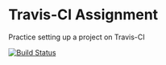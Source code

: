 Travis-CI Assignment
====================================
Practice setting up a project on Travis-CI

[![Build Status](https://travis-ci.org/mclise/travis-ci-tutorial.svg?branch=master)](https://travis-ci.org/mclise/travis-ci-tutorial)